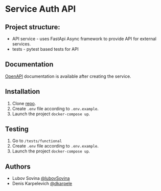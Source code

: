 # Service Auth API

## Project structure:

* API service - uses FastApi Async framework to provide API for external services.
* tests - pytest based tests for API


## Documentation

[OpenAPI](http://localhost/api/openapi) documentation is available after creating the service.


## Installation

1. Clone [repo](https://github.com/dkarpele/Auth_sprint_1).
2. Create ```.env``` file according to ```.env.example```.
3. Launch the project ```docker-compose up```.

## Testing

1. Go to `/tests/functional`
2. Create ```.env``` file according to ```.env.example```.
3. Launch the project ```docker-compose up```.


## Authors
* Lubov Sovina [@lubovSovina](https://github.com/lubovSovina)
* Denis Karpelevich [@dkarpele](https://github.com/dkarpele)
